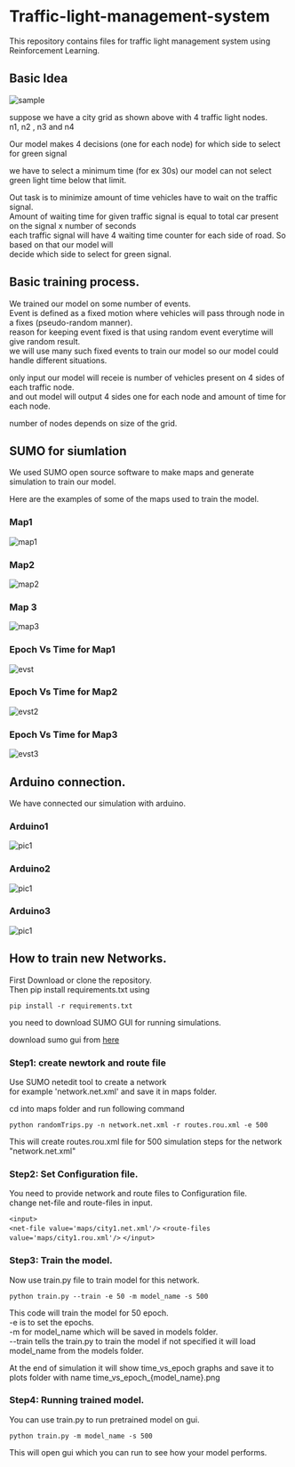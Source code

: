 # Traffic-light-management-system
This repository contains files for traffic light management system using Reinforcement Learning.

## Basic Idea 

![sample](documentation/samplecity1.png)

suppose we have a city grid as shown above with 4 traffic light nodes.<br/>
n1, n2 , n3 and n4

Our model makes 4 decisions (one for each node)  for which side to select for green signal<br/>

we have to select a minimum time (for ex 30s) our model can not select green light time below that limit.

Out task is to minimize amount of time vehicles have to wait on the traffic signal.<br/>
Amount of waiting time for given traffic signal is equal to total car present on the signal x number of seconds<br/>
each traffic signal will have 4 waiting time counter for each side of road. So based on that our model will<br/>
decide which side to select for green signal.

## Basic training process.

We trained our model on some number of events.<br/>
Event is defined as a fixed motion where vehicles will pass through node in a fixes (pseudo-random manner).<br/>
reason for keeping event fixed is that using random event everytime will give random result.<br/>
we will use many such fixed events to train our model so our model could handle different situations.

only input our model will receie is number of vehicles present on 4 sides of each traffic node.<br/>
and out model will output 4 sides one for each node and amount of time for each node.

number of nodes depends on size of the grid.

## SUMO for siumlation

We used SUMO open source software to make maps and generate simulation to train our model.

Here are the examples of some of the maps used to train the model.

### Map1 
![map1](maps_images/city2.JPG)

### Map2
![map2](maps_images/city3.JPG)

### Map 3
![map3](maps_images/citymap.JPG)

###  Epoch Vs Time for Map1

![evst](plots/time_vs_epoch_city1.png)

### Epoch Vs Time for Map2
![evst2](plots/time_vs_epoch_city3.png)

### Epoch Vs Time for Map3
![evst3](plots/time_vs_epoch_model.png)

## Arduino connection.

We have connected our simulation with arduino.<br/>

### Arduino1
![pic1](arduino_images/arduino.jpg)

### Arduino2
![pic1](arduino_images/arduino.jpg)

### Arduino3
![pic1](arduino_images/arduino.jpg)

## How to train new Networks.

First Download or clone the repository.<br/>
Then pip install requirements.txt using

`pip install -r requirements.txt`

you need to download SUMO GUI for running simulations.

download sumo gui from [here](https://sumo.dlr.de/docs/Downloads.php)

### Step1: create newtork and route file

Use SUMO netedit tool to create a network<br/>
for example 'network.net.xml' and save it in maps folder.

cd into maps folder and run following command

`python randomTrips.py -n network.net.xml -r routes.rou.xml -e 500`

This will create routes.rou.xml file for 500 simulation steps for the network "network.net.xml"

### Step2: Set Configuration file.

You need to provide network and route files to Configuration file.<br/>
change net-file and route-files in input.

`<input>`        
  `<net-file value='maps/city1.net.xml'/>`
  `<route-files value='maps/city1.rou.xml'/>`
`</input>`

### Step3: Train the model.

Now use train.py file to train model for this network.<br/>

`python train.py --train -e 50 -m model_name -s 500`

This code will train the model for 50 epoch.<br/>
-e is to set the epochs.<br/>
-m for model_name which will be saved in models folder.<br/>
--train tells the train.py to train the model if not specified it will load model_name from the models folder.

At the end of simulation it will show time_vs_epoch graphs and save it to plots folder with name time_vs_epoch_{model_name}.png

### Step4: Running trained model.

You can use train.py to run pretrained model on gui.

`python train.py -m model_name -s 500`

This will open gui which you can run to see how your model performs.

 



